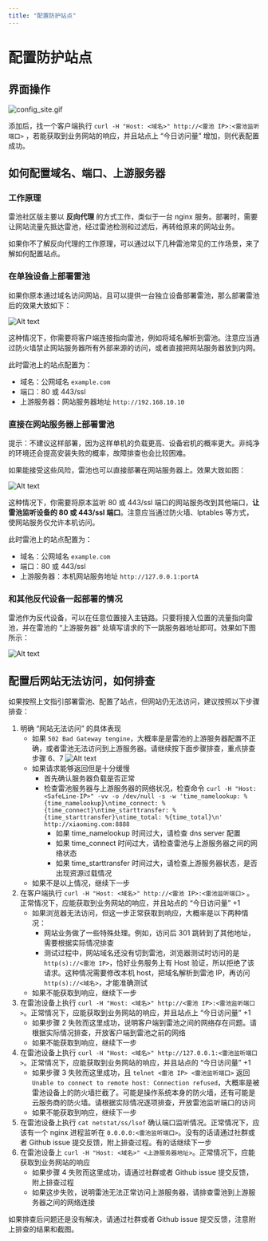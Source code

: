 ```yaml
---
title: "配置防护站点"
---
```


# 配置防护站点

## 界面操作
![config_site.gif](https://waf-ce.chaitin.cn/images/gif/config_site.gif)

添加后，找一个客户端执行 `curl -H "Host: <域名>" http://<雷池 IP>:<雷池监听端口>` ，若能获取到业务网站的响应，并且站点上 “今日访问量” 增加，则代表配置成功。

## 如何配置域名、端口、上游服务器
### 工作原理

雷池社区版主要以 **反向代理** 的方式工作，类似于一台 nginx 服务。部署时，需要让网站流量先抵达雷池，经过雷池检测和过滤后，再转给原来的网站业务。

如果你不了解反向代理的工作原理，可以通过以下几种雷池常见的工作场景，来了解如何配置站点。

### 在单独设备上部署雷池

如果你原本通过域名访问网站，且可以提供一台独立设备部署雷池，那么部署雷池后的效果大致如下：

![Alt text](/images/docs/guide_config/deploy_on_separate_server.png)

这种情况下，你需要将客户端连接指向雷池，例如将域名解析到雷池。注意应当通过防火墙禁止网站服务器所有外部来源的访问，或者直接把网站服务器放到内网。

此时雷池上的站点配置为：
* 域名：公网域名 `example.com`
* 端口：80 或 443/ssl
* 上游服务器：网站服务器地址 `http://192.168.10.10`

### 直接在网站服务器上部署雷池

提示：不建议这样部署，因为这样单机的负载更高、设备宕机的概率更大。非纯净的环境还会提高安装失败的概率，故障排查也会比较困难。

如果能接受这些风险，雷池也可以直接部署在网站服务器上。效果大致如图：

![Alt text](/images/docs/guide_config/deploy_on_web_server.png)

这种情况下，你需要将原本监听 80 或 443/ssl 端口的网站服务改到其他端口，**让雷池监听设备的 80 或 443/ssl 端口**。注意应当通过防火墙、Iptables 等方式，使网站服务仅允许本机访问。

此时雷池上的站点配置为：
* 域名：公网域名 `example.com`
* 端口：80 或 443/ssl
* 上游服务器：本机网站服务地址 `http://127.0.0.1:portA`

### 和其他反代设备一起部署的情况

雷池作为反代设备，可以在任意位置接入主链路。只要将接入位置的流量指向雷池，并在雷池的 “上游服务器” 处填写请求的下一跳服务器地址即可。效果如下图所示：

![Alt text](/images/docs/guide_config/deploy_with_other_server.png)

## 配置后网站无法访问，如何排查

如果按照上文指引部署雷池、配置了站点，但网站仍无法访问，建议按照以下步骤排查：

1. 明确 “网站无法访问” 的具体表现
    * 如果 `502 Bad Gateway tengine`，大概率是是雷池的上游服务器配置不正确，或者雷池无法访问到上游服务器。请继续按下面步骤排查，重点排查步骤 6、7
    ![Alt text](/images/docs/guide_config/tengine_502.png)
    * 如果请求能够返回但是十分缓慢
        * 首先确认服务器负载是否正常
        * 检查雷池服务器与上游服务器的网络状况，检查命令 `curl -H "Host: <SafeLine-IP>" -vv -o /dev/null -s -w 'time_namelookup: %{time_namelookup}\ntime_connect: %{time_connect}\ntime_starttransfer: %{time_starttransfer}\ntime_total: %{time_total}\n' http://xiaoming.com:8888`
            * 如果 time_namelookup 时间过大，请检查 dns server 配置
            * 如果 time_connect 时间过大，请检查雷池与上游服务器之间的网络状态
            * 如果 time_starttransfer 时间过大，请检查上游服务器状态，是否出现资源过载情况
    * 如果不是以上情况，继续下一步
2. 在客户端执行 `curl -H "Host: <域名>" http://<雷池 IP>:<雷池监听端口>` 。正常情况下，应能获取到业务网站的响应，并且站点的 “今日访问量” +1
    * 如果浏览器无法访问，但这一步正常获取到响应，大概率是以下两种情况：
        * 网站业务做了一些特殊处理。例如，访问后 301 跳转到了其他地址，需要根据实际情况排查
        * 测试过程中，网站域名还没有切到雷池，浏览器测试时访问的是 `http(s)://<雷池 IP>`，恰好业务服务上有 Host 验证，所以拒绝了该请求。这种情况需要修改本机 host，把域名解析到雷池 IP，再访问 `http(s)://<域名>`，才能准确测试
    * 如果不能获取到响应，继续下一步
3. 在雷池设备上执行 `curl -H "Host: <域名>" http://<雷池 IP>:<雷池监听端口>`。正常情况下，应能获取到业务网站的响应，并且站点上 “今日访问量” +1
    * 如果步骤 2 失败而这里成功，说明客户端到雷池之间的网络存在问题。请根据实际情况排查，开放客户端到雷池之前的网络
    * 如果不能获取到响应，继续下一步
4. 在雷池设备上执行 `curl -H "Host: <域名>" http://127.0.0.1:<雷池监听端口>`。正常情况下，应能获取到业务网站的响应，并且站点的 “今日访问量” +1
    * 如果步骤 3 失败而这里成功，且 `telnet <雷池 IP> <雷池监听端口>` 返回 `Unable to connect to remote host: Connection refused`，大概率是被雷池设备上的防火墙拦截了。可能是操作系统本身的防火墙，还有可能是云服务商的防火墙。请根据实际情况逐项排查，开放雷池监听端口的访问
    * 如果不能获取到响应，继续下一步
5. 在雷池设备上执行 `cat netstat/ss/lsof` 确认端口监听情况。正常情况下，应该有一个 nginx 进程监听在 `0.0.0.0:<雷池监听端口>`。没有的话请通过社群或者 Github issue 提交反馈，附上排查过程。有的话继续下一步
6. 在雷池设备上 `curl -H "Host: <域名>" <上游服务器地址>`。正常情况下，应能获取到业务网站的响应
    * 如果步骤 4 失败而这里成功，请通过社群或者 Github issue 提交反馈，附上排查过程
    * 如果这步失败，说明雷池无法正常访问上游服务器，请排查雷池到上游服务器之间的网络连接

如果排查后问题还是没有解决，请通过社群或者 Github issue 提交反馈，注意附上排查的结果和截图。